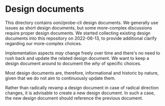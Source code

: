 # Design documents

This directory contains ooni/probe-cli design documents. We generally
use issues as short design documents, but some more-complex discussions
require proper design documents. We started collecting existing design
documents into this repository on 2022-06-13, to provide additional
clarify regarding our more-complex choices.

Implementation aspects _may_ change freely over time and there's no need
to rush back and update the related design document. We want to keep a
design document around to document the _why_ of specific choices.

Most design documents are, therefore, informational and historic by
nature, given that we do not aim to continuously update them.

Rather than radically revamp a design document in case of radical direction
changes, it is advisable to create a new design document. In such a case,
the new design document should reference the previous document.
